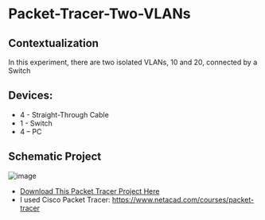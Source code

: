 # Packet-Tracer-Two-VLANs

## Contextualization
In this experiment, there are two isolated VLANs, 10 and 20, connected by a Switch

## Devices:
- 4 - Straight-Through Cable
- 1 - Switch
- 4 – PC

## Schematic Project
![image](https://github.com/KaikyM/Packet-Tracer-Two-VLANs/assets/127446435/19c03515-06e1-44c0-9f78-cc8ca9568769)
- [Download This Packet Tracer Project Here](Two-VLANs.pkt)
- I used Cisco Packet Tracer: https://www.netacad.com/courses/packet-tracer

